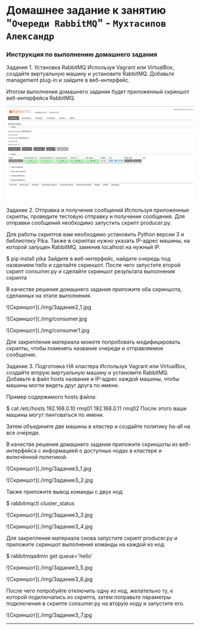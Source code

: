 # Домашнее задание к занятию "`Очереди RabbitMQ`" - `Мухтасипов Александр`


### Инструкция по выполнению домашнего задания

Задание 1. Установка RabbitMQ
Используя Vagrant или VirtualBox, создайте виртуальную машину и установите RabbitMQ. Добавьте management plug-in и зайдите в веб-интерфейс.

Итогом выполнения домашнего задания будет приложенный скриншот веб-интерфейса RabbitMQ.

![Скриншот](./img/задание1.jpg)

Задание 2. Отправка и получение сообщений
Используя приложенные скрипты, проведите тестовую отправку и получение сообщения. Для отправки сообщений необходимо запустить скрипт producer.py.

Для работы скриптов вам необходимо установить Python версии 3 и библиотеку Pika. Также в скриптах нужно указать IP-адрес машины, на которой запущен RabbitMQ, заменив localhost на нужный IP.

$ pip install pika
Зайдите в веб-интерфейс, найдите очередь под названием hello и сделайте скриншот. После чего запустите второй скрипт consumer.py и сделайте скриншот результата выполнения скрипта

В качестве решения домашнего задания приложите оба скриншота, сделанных на этапе выполнения.

![Скриншот](./img/Задание2_1.jpg

![Скриншот](./img/consumer.jpg

![Скриншот](./img/consumer1.jpg

Для закрепления материала можете попробовать модифицировать скрипты, чтобы поменять название очереди и отправляемое сообщение.

Задание 3. Подготовка HA кластера
Используя Vagrant или VirtualBox, создайте вторую виртуальную машину и установите RabbitMQ. Добавьте в файл hosts название и IP-адрес каждой машины, чтобы машины могли видеть друг друга по имени.

Пример содержимого hosts файла:

$ cat /etc/hosts
192.168.0.10 rmq01
192.168.0.11 rmq02
После этого ваши машины могут пинговаться по имени.

Затем объедините две машины в кластер и создайте политику ha-all на все очереди.

В качестве решения домашнего задания приложите скриншоты из веб-интерфейса с информацией о доступных нодах в кластере и включённой политикой.

![Скриншот](./img/Задание3_1.jpg

![Скриншот](./img/Задание3_2.jpg

Также приложите вывод команды с двух нод:

$ rabbitmqctl cluster_status

![Скриншот](./img/Задание3_3.jpg

![Скриншот](./img/Задание3_4.jpg

Для закрепления материала снова запустите скрипт producer.py и приложите скриншот выполнения команды на каждой из нод:

$ rabbitmqadmin get queue='hello'

![Скриншот](./img/Задание3_5.jpg

![Скриншот](./img/Задание3_6.jpg


После чего попробуйте отключить одну из нод, желательно ту, к которой подключались из скрипта, затем поправьте параметры подключения в скрипте consumer.py на вторую ноду и запустите его.

![Скриншот](./img/Задание3_7.jpg

---
